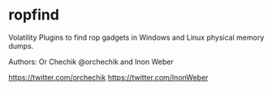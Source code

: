 # ropfind
Volatility Plugins to find rop gadgets in Windows and Linux physical memory dumps.

Authors: Or Chechik @orchechik and Inon Weber

https://twitter.com/orchechik
https://twitter.com/InonWeber
